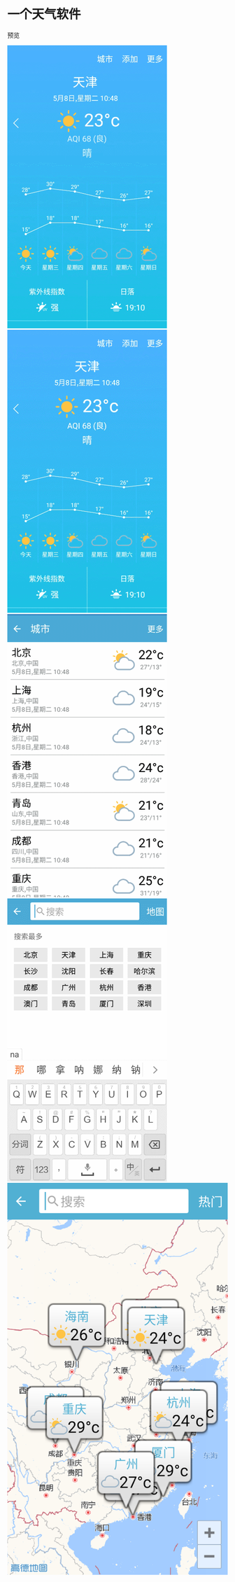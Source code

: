 # 一个天气软件

预览

![](https://github.com/yaoyang4346/MyWeather/raw/master/pic/1.gif)
![](https://github.com/yaoyang4346/MyWeather/raw/master/pic/2.gif)
![](https://github.com/yaoyang4346/MyWeather/raw/master/pic/3.gif)
![](https://github.com/yaoyang4346/MyWeather/raw/master/pic/6.gif)
![](https://github.com/yaoyang4346/MyWeather/raw/master/pic/4.png)
